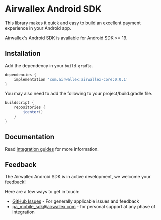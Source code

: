 # Airwallex Android SDK
This library makes it quick and easy to build an excellent payment experience in your Android app.

Airwallex's Android SDK is available for Android SDK >= 19.

## Installation
Add the dependency in your `build.gradle`.
```groovy
dependencies {
    implementation 'com.airwallex:airwallex-core:0.0.1'
}
```
You may also need to add the following to your project/build.gradle file.
```gradle
buildscript {
    repositories {
        jcenter()
    }
}
```

## Documentation
Read [integration guides](https://github.com/airwallex/airwallex-payment-android/blob/wechat/GUIDE.md) for more information.

## Feedback
The Airwallex Android SDK is in active development, we welcome your feedback!

Here are a few ways to get in touch:

* [GitHub Issues](https://github.com/airwallex/airwallex-payment-android/issues) - For generally applicable issues and feedback
* [pa_mobile_sdk@airwallex.com](mailto:pa_mobile_sdk@airwallex.com) - for personal support at any phase of integration